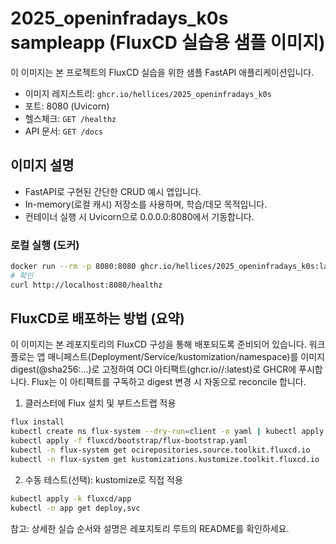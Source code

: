 # 2025_openinfradays_k0s sampleapp (FluxCD 실습용 샘플 이미지)

이 이미지는 본 프로젝트의 FluxCD 실습을 위한 샘플 FastAPI 애플리케이션입니다.

- 이미지 레지스트리: `ghcr.io/hellices/2025_openinfradays_k0s`
- 포트: 8080 (Uvicorn)
- 헬스체크: `GET /healthz`
- API 문서: `GET /docs`

## 이미지 설명
- FastAPI로 구현된 간단한 CRUD 예시 앱입니다.
- In-memory(로컬 캐시) 저장소를 사용하며, 학습/데모 목적입니다.
- 컨테이너 실행 시 Uvicorn으로 0.0.0.0:8080에서 기동합니다.

### 로컬 실행 (도커)
```bash
docker run --rm -p 8080:8080 ghcr.io/hellices/2025_openinfradays_k0s:latest
# 확인
curl http://localhost:8080/healthz
```

## FluxCD로 배포하는 방법 (요약)
이 이미지는 본 레포지토리의 FluxCD 구성을 통해 배포되도록 준비되어 있습니다.
워크플로는 앱 매니페스트(Deployment/Service/kustomization/namespace)를 이미지 digest(@sha256:…)로 고정하여
OCI 아티팩트(ghcr.io/<owner>/<repo>:latest)로 GHCR에 푸시합니다. Flux는 이 아티팩트를 구독하고 digest 변경 시 자동으로 reconcile 합니다.

1) 클러스터에 Flux 설치 및 부트스트랩 적용
```bash
flux install
kubectl create ns flux-system --dry-run=client -o yaml | kubectl apply -f -
kubectl apply -f fluxcd/bootstrap/flux-bootstrap.yaml
kubectl -n flux-system get ocirepositories.source.toolkit.fluxcd.io
kubectl -n flux-system get kustomizations.kustomize.toolkit.fluxcd.io
```

2) 수동 테스트(선택): kustomize로 직접 적용
```bash
kubectl apply -k fluxcd/app
kubectl -n app get deploy,svc
```

참고: 상세한 실습 순서와 설명은 레포지토리 루트의 README를 확인하세요.
